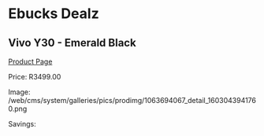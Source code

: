 
# Ebucks Dealz
## Vivo Y30 - Emerald Black
[Product Page](https://www.ebucks.com/web/shop/productSelected.do?prodId=1063694067&catId=714947548)

Price: R3499.00

Image: /web/cms/system/galleries/pics/prodimg/1063694067_detail_1603043941760.png

Savings: 


	